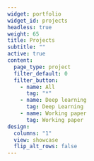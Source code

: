 ```yaml
---
widget: portfolio
widget_id: projects
headless: true
weight: 65
title: Projects
subtitle: ""
active: true
content:
  page_type: project
  filter_default: 0
  filter_button:
    - name: All
      tag: "*"
    - name: Deep learning
      tag: Deep Learning
    - name: Working paper
      tag: Working paper
design:
  columns: "1"
  view: showcase
  flip_alt_rows: false
---
```

